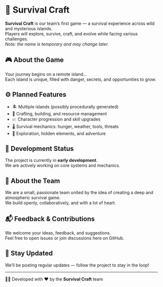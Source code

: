 # 🌴 Survival Craft

**Survival Craft** is our team’s first game — a survival experience across wild and mysterious islands.  
Players will explore, survive, craft, and evolve while facing various challenges.  
*Note: the name is temporary and may change later.*

## 🎮 About the Game

Your journey begins on a remote island...  
Each island is unique, filled with danger, secrets, and opportunities to grow.

## ⚙️ Planned Features

- 🏝️ Multiple islands (possibly procedurally generated)
- 🔨 Crafting, building, and resource management
- 📈 Character progression and skill upgrades
- 🌡️ Survival mechanics: hunger, weather, tools, threats
- 🧭 Exploration, hidden elements, and adventure

## 🚧 Development Status

The project is currently in **early development**.  
We are actively working on core systems and mechanics.

## 👥 About the Team

We are a small, passionate team united by the idea of creating a deep and atmospheric survival game.  
We build openly, collaboratively, and with a lot of heart.

## 📬 Feedback & Contributions

We welcome your ideas, feedback, and suggestions.  
Feel free to open issues or join discussions here on GitHub.

## 📢 Stay Updated

We’ll be posting regular updates — follow the project to stay in the loop!

---

🧑‍💻 Developed with ❤️ by the **Survival Craft** team
